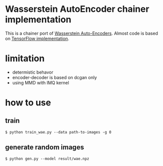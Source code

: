 <!-- -*- coding: utf-8 -*- -->
# Wasserstein AutoEncoder chainer implementation

This is a chainer port of [Wasserstein Auto-Encoders](https://arxiv.org/abs/1711.01558).
Almost code is based on [TensorFlow implementation](https://github.com/tolstikhin/wae).

# limitation

* determistic behavor
* encoder-decoder is based on dcgan only
* using MMD with IMQ kernel

# how to use

## train

```
$ python train_wae.py --data path-to-images -g 0
```

## generate random images

```
$ python gen.py --model result/wae.npz
```